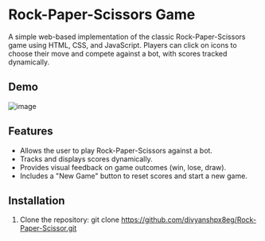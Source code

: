 # Rock-Paper-Scissors Game

A simple web-based implementation of the classic Rock-Paper-Scissors game using HTML, CSS, and JavaScript. Players can click on icons to choose their move and compete against a bot, with scores tracked dynamically.

## Demo

![image](https://github.com/user-attachments/assets/fd88b1f6-3e3d-4ef8-9cee-e4c14debdeff)


## Features

- Allows the user to play Rock-Paper-Scissors against a bot.
- Tracks and displays scores dynamically.
- Provides visual feedback on game outcomes (win, lose, draw).
- Includes a "New Game" button to reset scores and start a new game.

## Installation

1. Clone the repository:
   git clone https://github.com/divyanshpx8eg/Rock-Paper-Scissor.git

